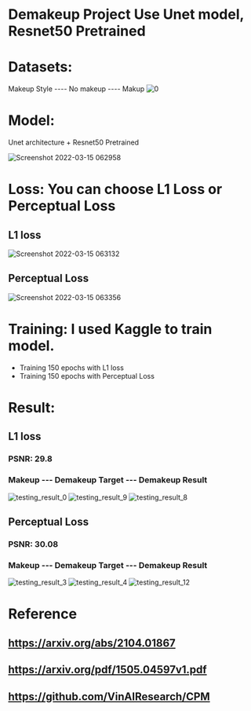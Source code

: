 # Demakeup Project Use Unet model, Resnet50 Pretrained

# Datasets: 
Makeup Style ---- No makeup ---- Makup
![0](https://user-images.githubusercontent.com/80930272/158276541-c1f6b408-f056-4094-a604-d6d24e9e81da.png)

# Model:
Unet architecture + Resnet50 Pretrained

![Screenshot 2022-03-15 062958](https://user-images.githubusercontent.com/80930272/158277432-8e6f1989-73b4-4e4b-b9f6-f0ea3ef34f00.png)

# Loss: You can choose L1 Loss or Perceptual Loss 

## L1 loss
![Screenshot 2022-03-15 063132](https://user-images.githubusercontent.com/80930272/158277584-1bb0e178-52d0-4bb8-ab7f-ce792c68c3f7.png)

## Perceptual Loss 
![Screenshot 2022-03-15 063356](https://user-images.githubusercontent.com/80930272/158277832-6504ead5-2900-4605-a459-0fac9202bd7c.png)

# Training: I used Kaggle to train model.
- Training 150 epochs with L1 loss
- Training 150 epochs with Perceptual Loss 

# Result:
## L1 loss
### PSNR: 29.8
### Makeup --- Demakeup Target --- Demakeup Result
![testing_result_0](https://user-images.githubusercontent.com/80930272/158278006-181a2847-6341-4fc3-b0e0-a72a3e528fa5.png)
![testing_result_9](https://user-images.githubusercontent.com/80930272/158278094-11db5b4c-867c-474e-a5f6-9c43a97fe8bc.png)
![testing_result_8](https://user-images.githubusercontent.com/80930272/158278269-cc5d3ebe-92a8-4603-aed4-80cde15f59e9.png)

## Perceptual Loss 
### PSNR: 30.08
### Makeup --- Demakeup Target --- Demakeup Result
![testing_result_3](https://user-images.githubusercontent.com/80930272/159156347-8b985761-4d50-4678-a459-a70e176871be.png)
![testing_result_4](https://user-images.githubusercontent.com/80930272/159156361-fc8784e7-3acb-43b0-9088-0a26e728096a.png)
![testing_result_12](https://user-images.githubusercontent.com/80930272/159156364-45c63420-878d-4c42-8a4d-b621aa9feee4.png)

# Reference
## https://arxiv.org/abs/2104.01867
## https://arxiv.org/pdf/1505.04597v1.pdf
## https://github.com/VinAIResearch/CPM
